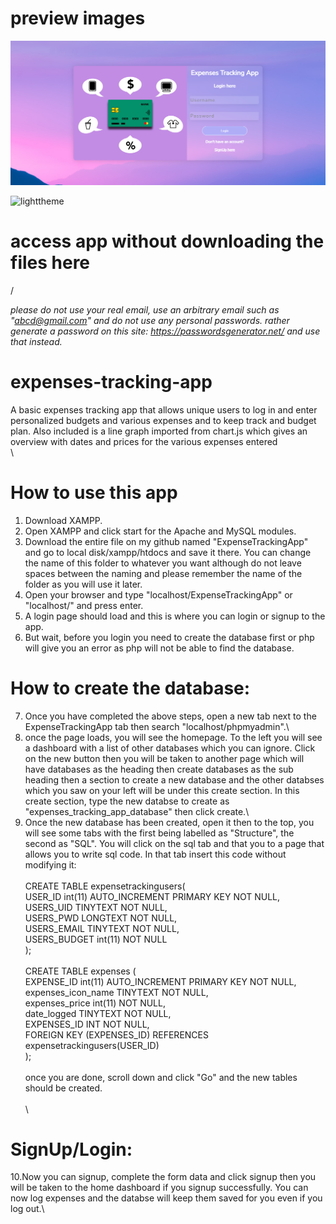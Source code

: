 # preview images
![landingpage](landingpage.png "login signup page")

![lighttheme](lighttheme.png "light mode theme")

# access app without downloading the files here
/

*please do not use your real email, use an arbitrary email such as "abcd@gmail.com" and do not use any personal passwords. rather generate a password on this site: https://passwordsgenerator.net/ and use that instead.*

# expenses-tracking-app
A basic expenses tracking app that allows unique users to log in and enter personalized budgets  and various expenses and to keep track and budget plan. Also included is a line graph imported from chart.js which gives an overview with dates and prices for the various expenses entered\
\
# How to use this app
1. Download XAMPP.
2. Open XAMPP and click start for the Apache and MySQL modules.
3. Download the entire file on my github named "ExpenseTrackingApp" and go to local disk/xampp/htdocs and save it there. You can change the name of this folder to whatever you want although do not leave spaces between the naming and please remember the name of the folder as you will use it later.
4. Open your browser and type "localhost/ExpenseTrackingApp" or "localhost/<Name of your saved folder>" and press enter.
5. A login page should load and this is where you can login or signup to the app.
6. But wait, before you login you need to create the database first or php will give you an error as php will not be able to find the database.

# How to create the database:
7. Once you have completed the above steps, open a new tab next to the ExpenseTrackingApp tab then search "localhost/phpmyadmin".\
8. once the page loads, you will see the homepage. To the left you will see a dashboard with a list of other databases which you can ignore. Click on the new button then you will be taken to another page which will have databases as the heading then create databases as the sub heading then a section to create a new database and the other databses which you saw on your left will be under this create section. In this create section, type the new databse to create as "expenses_tracking_app_database" then click create.\
9. Once the new database has been created, open it then to the top, you will see some tabs with the first being labelled as "Structure", the second as "SQL". You will click on the sql tab and that you to a page that allows you to write sql code. In that tab insert this code without modifying it:\
\
CREATE TABLE expensetrackingusers(\
    USER_ID int(11) AUTO_INCREMENT PRIMARY KEY NOT NULL,\
    USERS_UID TINYTEXT NOT NULL,\
    USERS_PWD LONGTEXT NOT NULL,\
    USERS_EMAIL TINYTEXT NOT NULL,\
    USERS_BUDGET int(11) NOT NULL\
);\
\
CREATE TABLE expenses (\
    EXPENSE_ID int(11) AUTO_INCREMENT PRIMARY KEY NOT NULL,\
    expenses_icon_name TINYTEXT NOT NULL,\
    expenses_price int(11) NOT NULL,\
    date_logged TINYTEXT NOT NULL,\
    EXPENSES_ID INT NOT NULL,\
    FOREIGN KEY (EXPENSES_ID) REFERENCES expensetrackingusers(USER_ID)\
);\
\
once you are done, scroll down and click "Go" and the new tables should be created.\
\
\
# SignUp/Login:
10.Now you can signup, complete the form data and click signup then you will be taken to the home dashboard if you signup successfully. You can now log expenses and the databse will keep them saved for you even if you log out.\
